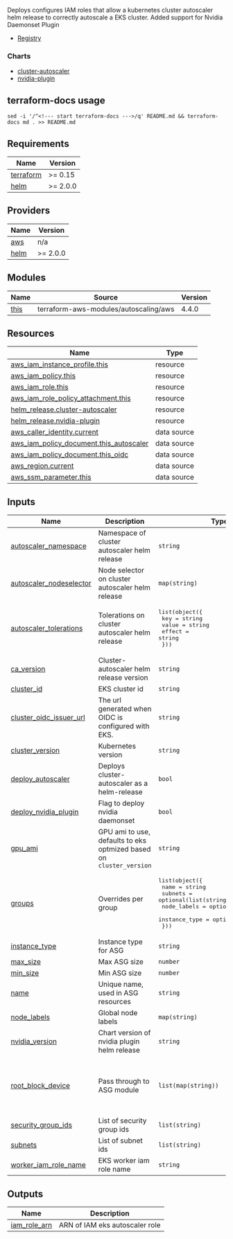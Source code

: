 Deploys configures IAM roles that allow a kubernetes cluster autoscaler helm release to correctly autoscale a EKS cluster. Added support for Nvidia Daemonset Plugin

- [Registry](https://registry.terraform.io/modules/L2Solutions/eks-autoscaler/aws/latest)

### Charts

- [cluster-autoscaler](https://kubernetes.github.io/autoscaler)
- [nvidia-plugin](https://nvidia.github.io/k8s-device-plugin)

## terraform-docs usage

`sed -i '/^<!--- start terraform-docs --->/q' README.md && terraform-docs md . >> README.md`

<!--- start terraform-docs --->
## Requirements

| Name | Version |
|------|---------|
| <a name="requirement_terraform"></a> [terraform](#requirement\_terraform) | >= 0.15 |
| <a name="requirement_helm"></a> [helm](#requirement\_helm) | >= 2.0.0 |

## Providers

| Name | Version |
|------|---------|
| <a name="provider_aws"></a> [aws](#provider\_aws) | n/a |
| <a name="provider_helm"></a> [helm](#provider\_helm) | >= 2.0.0 |

## Modules

| Name | Source | Version |
|------|--------|---------|
| <a name="module_this"></a> [this](#module\_this) | terraform-aws-modules/autoscaling/aws | 4.4.0 |

## Resources

| Name | Type |
|------|------|
| [aws_iam_instance_profile.this](https://registry.terraform.io/providers/hashicorp/aws/latest/docs/resources/iam_instance_profile) | resource |
| [aws_iam_policy.this](https://registry.terraform.io/providers/hashicorp/aws/latest/docs/resources/iam_policy) | resource |
| [aws_iam_role.this](https://registry.terraform.io/providers/hashicorp/aws/latest/docs/resources/iam_role) | resource |
| [aws_iam_role_policy_attachment.this](https://registry.terraform.io/providers/hashicorp/aws/latest/docs/resources/iam_role_policy_attachment) | resource |
| [helm_release.cluster-autoscaler](https://registry.terraform.io/providers/hashicorp/helm/latest/docs/resources/release) | resource |
| [helm_release.nvidia-plugin](https://registry.terraform.io/providers/hashicorp/helm/latest/docs/resources/release) | resource |
| [aws_caller_identity.current](https://registry.terraform.io/providers/hashicorp/aws/latest/docs/data-sources/caller_identity) | data source |
| [aws_iam_policy_document.this_autoscaler](https://registry.terraform.io/providers/hashicorp/aws/latest/docs/data-sources/iam_policy_document) | data source |
| [aws_iam_policy_document.this_oidc](https://registry.terraform.io/providers/hashicorp/aws/latest/docs/data-sources/iam_policy_document) | data source |
| [aws_region.current](https://registry.terraform.io/providers/hashicorp/aws/latest/docs/data-sources/region) | data source |
| [aws_ssm_parameter.this](https://registry.terraform.io/providers/hashicorp/aws/latest/docs/data-sources/ssm_parameter) | data source |

## Inputs

| Name | Description | Type | Default | Required |
|------|-------------|------|---------|:--------:|
| <a name="input_autoscaler_namespace"></a> [autoscaler\_namespace](#input\_autoscaler\_namespace) | Namespace of cluster autoscaler helm release | `string` | `"kube-system"` | no |
| <a name="input_autoscaler_nodeselector"></a> [autoscaler\_nodeselector](#input\_autoscaler\_nodeselector) | Node selector on cluster autoscaler helm release | `map(string)` | `{}` | no |
| <a name="input_autoscaler_tolerations"></a> [autoscaler\_tolerations](#input\_autoscaler\_tolerations) | Tolerations on cluster autoscaler helm release | <pre>list(object({<br>    key    = string<br>    value  = string<br>    effect = string<br>  }))</pre> | `[]` | no |
| <a name="input_ca_version"></a> [ca\_version](#input\_ca\_version) | Cluster-autoscaler helm release version | `string` | `"9.9.2"` | no |
| <a name="input_cluster_id"></a> [cluster\_id](#input\_cluster\_id) | EKS cluster id | `string` | n/a | yes |
| <a name="input_cluster_oidc_issuer_url"></a> [cluster\_oidc\_issuer\_url](#input\_cluster\_oidc\_issuer\_url) | The url generated when OIDC is configured with EKS. | `string` | n/a | yes |
| <a name="input_cluster_version"></a> [cluster\_version](#input\_cluster\_version) | Kubernetes version | `string` | n/a | yes |
| <a name="input_deploy_autoscaler"></a> [deploy\_autoscaler](#input\_deploy\_autoscaler) | Deploys cluster-autoscaler as a helm-release | `bool` | `true` | no |
| <a name="input_deploy_nvidia_plugin"></a> [deploy\_nvidia\_plugin](#input\_deploy\_nvidia\_plugin) | Flag to deploy nvidia daemonset | `bool` | `false` | no |
| <a name="input_gpu_ami"></a> [gpu\_ami](#input\_gpu\_ami) | GPU ami to use, defaults to eks optmized based on `cluster_version` | `string` | `null` | no |
| <a name="input_groups"></a> [groups](#input\_groups) | Overrides per group | <pre>list(object({<br>    name          = string<br>    subnets       = optional(list(string))<br>    node_labels   = optional(map(string))<br>    instance_type = optional(string)<br>  }))</pre> | `[]` | no |
| <a name="input_instance_type"></a> [instance\_type](#input\_instance\_type) | Instance type for ASG | `string` | `"t2.small"` | no |
| <a name="input_max_size"></a> [max\_size](#input\_max\_size) | Max ASG size | `number` | `5` | no |
| <a name="input_min_size"></a> [min\_size](#input\_min\_size) | Min ASG size | `number` | `0` | no |
| <a name="input_name"></a> [name](#input\_name) | Unique name, used in ASG resources | `string` | n/a | yes |
| <a name="input_node_labels"></a> [node\_labels](#input\_node\_labels) | Global node labels | `map(string)` | `{}` | no |
| <a name="input_nvidia_version"></a> [nvidia\_version](#input\_nvidia\_version) | Chart version of nvidia plugin helm release | `string` | `"0.9.0"` | no |
| <a name="input_root_block_device"></a> [root\_block\_device](#input\_root\_block\_device) | Pass through to ASG module | `list(map(string))` | <pre>[<br>  {<br>    "volume_size": "100",<br>    "volume_type": "gp2"<br>  }<br>]</pre> | no |
| <a name="input_security_group_ids"></a> [security\_group\_ids](#input\_security\_group\_ids) | List of security group ids | `list(string)` | `[]` | no |
| <a name="input_subnets"></a> [subnets](#input\_subnets) | List of subnet ids | `list(string)` | `[]` | no |
| <a name="input_worker_iam_role_name"></a> [worker\_iam\_role\_name](#input\_worker\_iam\_role\_name) | EKS worker iam role name | `string` | `null` | no |

## Outputs

| Name | Description |
|------|-------------|
| <a name="output_iam_role_arn"></a> [iam\_role\_arn](#output\_iam\_role\_arn) | ARN of IAM eks autoscaler role |
